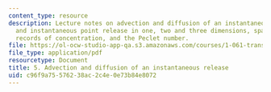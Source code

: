```yaml
---
content_type: resource
description: Lecture notes on advection and diffusion of an instantaneous release,
  and instantaneous point release in one, two and three dimensions, spatial and temporal
  records of concentration, and the Peclet number.
file: https://ol-ocw-studio-app-qa.s3.amazonaws.com/courses/1-061-transport-processes-in-the-environment-fall-2008/c96f9a75576238ac2c4e0e73b84e8072_lec_05.pdf
file_type: application/pdf
resourcetype: Document
title: 5. Advection and diffusion of an instantaneous release
uid: c96f9a75-5762-38ac-2c4e-0e73b84e8072
---
```

